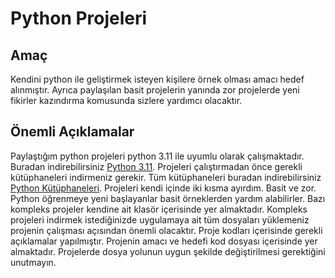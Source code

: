 # Python Projeleri
## Amaç
Kendini python ile geliştirmek isteyen kişilere örnek olması amacı hedef alınmıştır. Ayrıca paylaşılan 
basit projelerin yanında zor projelerde yeni fikirler kazındırma komusunda sizlere yardımcı olacaktır.
## Önemli Açıklamalar
Paylaştığım python projeleri python 3.11 ile uyumlu olarak çalışmaktadır. Buradan indirebilirsiniz
[Python 3.11](https://www.python.org/downloads/).
Projeleri çalıştırmadan önce gerekli kütüphaneleri indirmeniz gerekir. Tüm kütüphaneleri buradan indirebilirsiniz
[Python Kütüphaneleri](https://pypi.org/).
Projeleri kendi içinde iki kısma ayırdım. Basit ve zor.
Python öğrenmeye yeni başlayanlar basit örneklerden yardım alabilirler.
Bazı kompleks projeler kendine ait klasör içerisinde yer almaktadır.
Kompleks projeleri indirmek istediğinizde uygulamaya ait tüm dosyaları yüklemeniz 
projenin çalışması açısından önemli olacaktır.
Proje kodları içerisinde gerekli açıklamalar yapılmıştır.
Projenin amacı ve hedefi kod dosyası içerisinde yer almaktadır.
Projelerde dosya yolunun uygun şekilde değiştirilmesi gerektiğini unutmayın.
